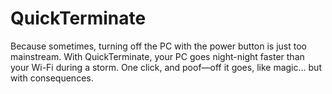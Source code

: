 # QuickTerminate
Because sometimes, turning off the PC with the power button is just too mainstream. With QuickTerminate, your PC goes night-night faster than your Wi-Fi during a storm. One click, and poof—off it goes, like magic... but with consequences.
